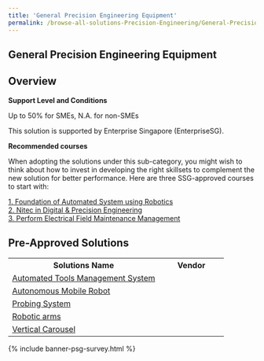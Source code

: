 ```yaml
---
title: 'General Precision Engineering Equipment'
permalink: /browse-all-solutions-Precision-Engineering/General-Precision-Engineering-Equipment
---
```


## General Precision Engineering Equipment
## Overview

**Support Level and Conditions**

Up to 50% for SMEs, N.A. for non-SMEs

This solution is supported by Enterprise Singapore (EnterpriseSG).

**Recommended courses**

When adopting the solutions under this sub-category, you might wish to think about how to invest in developing the right skillsets to complement the new solution for better performance. Here are three SSG-approved courses to start with:

<a href='https://sfec.enterprisejobskills.gov.sg/Course_Internet/CourseDetail.aspx?CoursesReferenceNumber=TGS-2022014135'  target='_blank' rel='noopener'>1. Foundation of Automated System using Robotics</a><br>
<a href='https://sfec.enterprisejobskills.gov.sg/Course_Internet/CourseDetail.aspx?CoursesReferenceNumber=TGS-2017504606'  target='_blank' rel='noopener'>2. Nitec in Digital & Precision Engineering</a><br>
<a href='https://sfec.enterprisejobskills.gov.sg/Course_Internet/CourseDetail.aspx?CoursesReferenceNumber=TGS-2020504411'  target='_blank' rel='noopener'>3. Perform Electrical Field Maintenance Management</a><br>

## Pre-Approved Solutions

<table>
<tr>
<th style='width: auto;'><b>Solutions Name</b></th>
<th style='width: 30%;'><b>Vendor</b></th>
</tr>
<tr>
<td><a href='/productivity-solutions-grant/solutionrepo/solution1152' target='_blank'>Automated Tools Management System</a><br></td>
<td></td>
</tr>
<tr>
<td><a href='/productivity-solutions-grant/solutionrepo/solution1154' target='_blank'>Autonomous Mobile Robot</a><br></td>
<td></td>
</tr>
<tr>
<td><a href='/productivity-solutions-grant/solutionrepo/solution1164' target='_blank'>Probing System</a><br></td>
<td></td>
</tr>
<tr>
<td><a href='/productivity-solutions-grant/solutionrepo/solution1168' target='_blank'>Robotic arms</a><br></td>
<td></td>
</tr>
<tr>
<td><a href='/productivity-solutions-grant/solutionrepo/solution1171' target='_blank'>Vertical Carousel</a><br></td>
<td></td>
</tr>
</table>

{% include banner-psg-survey.html %}
